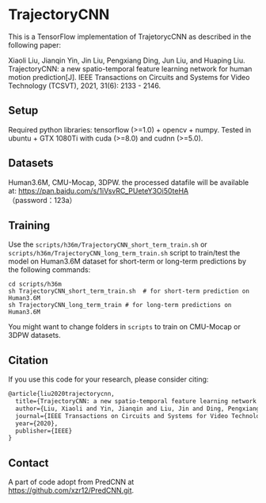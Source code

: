 
# TrajectoryCNN
This is a TensorFlow implementation of TrajetorycCNN as described in the following paper: 

Xiaoli Liu, Jianqin Yin, Jin Liu, Pengxiang Ding, Jun Liu, and Huaping Liu. TrajectoryCNN: a new spatio-temporal feature learning network for human motion prediction[J]. IEEE Transactions on Circuits and Systems for Video Technology (TCSVT), 2021, 31(6): 2133 - 2146.

## Setup
Required python libraries: tensorflow (>=1.0) + opencv + numpy.
Tested in ubuntu +  GTX 1080Ti with cuda (>=8.0) and cudnn (>=5.0).

## Datasets
Human3.6M, CMU-Mocap, 3DPW.
the processed datafile will be available at: https://pan.baidu.com/s/1iVsvRC_PUeteY3Oi50teHA （password：123a）

## Training
Use the `scripts/h36m/TrajectoryCNN_short_term_train.sh` or `scripts/h36m/TrajectoryCNN_long_term_train.sh` script to train/test the model on Human3.6M dataset for short-term or long-term predictions by the following commands:
```shell
cd scripts/h36m
sh TrajectoryCNN_short_term_train.sh  # for short-term prediction on Human3.6M
sh TrajectoryCNN_long_term_train # for long-term predictions on Human3.6M
```
You might want to change folders in `scripts` to train on CMU-Mocap or 3DPW datasets.


## Citation
If you use this code for your research, please consider citing:
```latex
@article{liu2020trajectorycnn,
  title={TrajectoryCNN: a new spatio-temporal feature learning network for human motion prediction},
  author={Liu, Xiaoli and Yin, Jianqin and Liu, Jin and Ding, Pengxiang and Liu, Jun and Liub, Huaping},
  journal={IEEE Transactions on Circuits and Systems for Video Technology},
  year={2020},
  publisher={IEEE}
}
```

## Contact
A part of code adopt from PredCNN at https://github.com/xzr12/PredCNN.git. 

